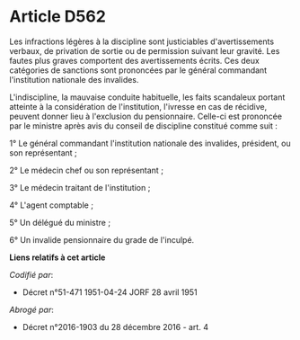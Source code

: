 # Article D562

Les infractions légères à la discipline sont justiciables d'avertissements verbaux, de privation de sortie ou de permission
suivant leur gravité. Les fautes plus graves comportent des avertissements écrits. Ces deux catégories de sanctions sont
prononcées par le général commandant l'institution nationale des invalides.

L'indiscipline, la mauvaise conduite habituelle, les faits scandaleux portant atteinte à la considération de l'institution,
l'ivresse en cas de récidive, peuvent donner lieu à l'exclusion du pensionnaire. Celle-ci est prononcée par le ministre après
avis du conseil de discipline constitué comme suit :

1° Le général commandant l'institution nationale des invalides, président, ou son représentant ;

2° Le médecin chef ou son représentant ;

3° Le médecin traitant de l'institution ;

4° L'agent comptable ;

5° Un délégué du ministre ;

6° Un invalide pensionnaire du grade de l'inculpé.

**Liens relatifs à cet article**

_Codifié par_:

  - Décret n°51-471 1951-04-24 JORF 28 avril 1951

_Abrogé par_:

  - Décret n°2016-1903 du 28 décembre 2016 - art. 4
